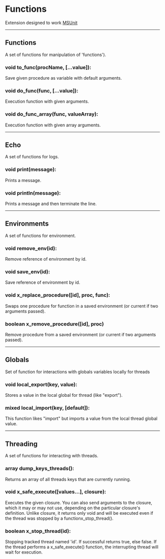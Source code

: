 # Functions

Extension designed to work [MSUnit](https://github.com/Anatoliy057/MSUnit)

***

## Functions
A set of functions for manipulation of 'functions').

### void to\_func(procName, [...value]):
Save given procedure as variable with default arguments.

### void do\_func(func, [...value]):
Execution function with given arguments.

### void do\_func_array(func, valueArray):
Execution function with given array arguments.

***

## Echo
A set of functions for logs.

### void print(message):
Prints a message.

### void println(message):
Prints a message and then terminate the line.

***

## Environments
A set of functions for environment.

### void remove\_env(id):
Remove reference of environment by id.

### void save\_env(id):
Save reference of environment by id.

### void x\_replace\_procedure([id], proc, func):
Swaps one procedure for function in a saved environment (or current if two arguments passed).

### boolean x_remove_procedure([id], proc)
Remove procedure from a saved environment (or current if two arguments passed).

***

## Globals
Set of function for interactions with globals variables locally for threads

### void local\_export(key, value):
Stores a value in the local global for thread (like "export").

### mixed local\_import(key, [default]):
This function likes "import" but imports a value from the local thread global value.

***

## Threading
A set of functions for interacting with threads.

### array dump\_keys\_threads():
Returns an array of all threads keys that are currently running.

### void x\_safe\_execute([values...], closure):
Executes the given closure. You can also send arguments to the closure, which it may or may not use, depending on the particular closure's definition. Unlike closure, it returns only void and will be executed even if the thread was stopped by a functionx_stop_thread().

### boolean x\_stop\_thread(id):
Stopping tracked thread named 'id'. If successful returns true, else false. If the thread performs a x_safe_execute() function, the interrupting thread will wait for execution.
